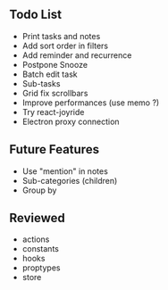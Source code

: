 ## Todo List

* Print tasks and notes
* Add sort order in filters
* Add reminder and recurrence
* Postpone Snooze
* Batch edit task
* Sub-tasks
* Grid fix scrollbars
* Improve performances (use memo ?)
* Try react-joyride
* Electron proxy connection

## Future Features

* Use "mention" in notes
* Sub-categories (children)
* Group by

## Reviewed

* actions
* constants
* hooks
* proptypes
* store
